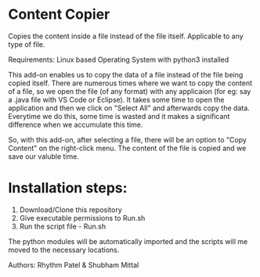 # Content Copier

Copies the content inside a file instead of the file itself. Applicable to any type of file.

Requirements: Linux based Operating System with python3 installed

This add-on enables us to copy the data of a file instead of the file being copied itself. 
There are numerous times where we want to copy the content of a file, so we open the file (of any format) with any applicaion (for eg: say a .java file with VS Code or Eclipse). It takes some time to open the application and then we click on "Select All" and afterwards copy the data. Everytime we do this, some time is wasted and it makes a significant difference when we accumulate this time.

So, with this add-on, after selecting a file, there will be an option to "Copy Content" on the right-click menu. The content of the file is copied and we save our valuble time.

# Installation steps:

1) Download/Clone this repository
2) Give executable permissions to Run.sh
3) Run the script file - Run.sh

The python modules will be automatically imported and the scripts will me moved to the necessary locations.

Authors:
Rhythm Patel & Shubham Mittal
